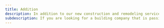 ```yaml
---
title: Addition
description: In addition to our new construction and remodeling services, Lakeview Custom Homes  also offers a range of other services, including custom structure framing, home additions, decks, window replacements, and other maintenance. No matter the size or  scope of the project, we approach each task with the same level of professionalism and dedication.
subdescription: If you are looking for a building company that is passionate in our work and that strives  for excellence in every project, look no further than Lakeview Custom Homes, LLC.  Contact us today to discuss your project!
---
```

